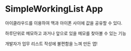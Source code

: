 # SimpleWorkingList App

아이클라우드를 이용하여 맥과 아이폰 사이에 값을 공유할 수 있다.

하루단위로 메모하고 과거나 앞으로 있을 메모를 찾아볼 수 있는 기능

개발자가 업무 리스트 작성에 불편함을 느껴 만든 앱!
